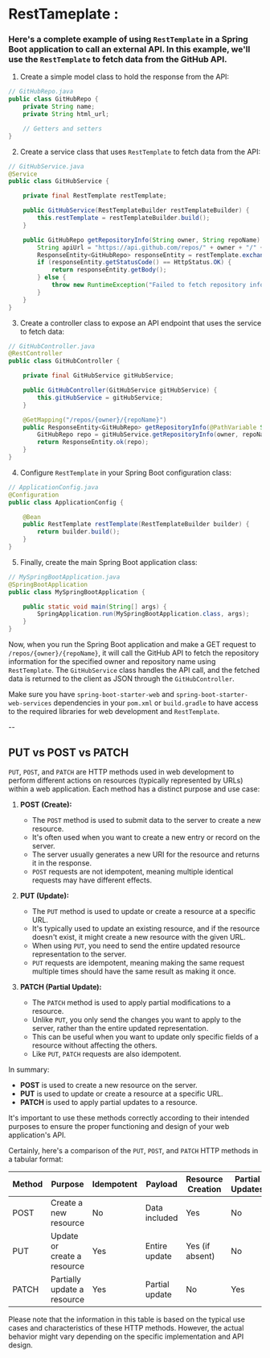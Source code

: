 # RestTameplate :

### Here's a complete example of using `RestTemplate` in a Spring Boot application to call an external API. In this example, we'll use the `RestTemplate` to fetch data from the GitHub API.

1. Create a simple model class to hold the response from the API:

```java
// GitHubRepo.java
public class GitHubRepo {
    private String name;
    private String html_url;

    // Getters and setters
}
```

2. Create a service class that uses `RestTemplate` to fetch data from the API:

```java
// GitHubService.java
@Service
public class GitHubService {

    private final RestTemplate restTemplate;

    public GitHubService(RestTemplateBuilder restTemplateBuilder) {
        this.restTemplate = restTemplateBuilder.build();
    }

    public GitHubRepo getRepositoryInfo(String owner, String repoName) {
        String apiUrl = "https://api.github.com/repos/" + owner + "/" + repoName;
        ResponseEntity<GitHubRepo> responseEntity = restTemplate.exchange(apiUrl, HttpMethod.GET, null, GitHubRepo.class);
        if (responseEntity.getStatusCode() == HttpStatus.OK) {
            return responseEntity.getBody();
        } else {
            throw new RuntimeException("Failed to fetch repository info.");
        }
    }
}
```

3. Create a controller class to expose an API endpoint that uses the service to fetch data:

```java
// GitHubController.java
@RestController
public class GitHubController {

    private final GitHubService gitHubService;

    public GitHubController(GitHubService gitHubService) {
        this.gitHubService = gitHubService;
    }

    @GetMapping("/repos/{owner}/{repoName}")
    public ResponseEntity<GitHubRepo> getRepositoryInfo(@PathVariable String owner, @PathVariable String repoName) {
        GitHubRepo repo = gitHubService.getRepositoryInfo(owner, repoName);
        return ResponseEntity.ok(repo);
    }
}
```

4. Configure `RestTemplate` in your Spring Boot configuration class:

```java
// ApplicationConfig.java
@Configuration
public class ApplicationConfig {

    @Bean
    public RestTemplate restTemplate(RestTemplateBuilder builder) {
        return builder.build();
    }
}
```

5. Finally, create the main Spring Boot application class:

```java
// MySpringBootApplication.java
@SpringBootApplication
public class MySpringBootApplication {

    public static void main(String[] args) {
        SpringApplication.run(MySpringBootApplication.class, args);
    }
}
```

Now, when you run the Spring Boot application and make a GET request to `/repos/{owner}/{repoName}`, it will call the GitHub API to fetch the repository information for the specified owner and repository name using `RestTemplate`. The `GitHubService` class handles the API call, and the fetched data is returned to the client as JSON through the `GitHubController`.

Make sure you have `spring-boot-starter-web` and `spring-boot-starter-web-services` dependencies in your `pom.xml` or `build.gradle` to have access to the required libraries for web development and `RestTemplate`.

--

## PUT vs POST vs PATCH

`PUT`, `POST`, and `PATCH` are HTTP methods used in web development to perform different actions on resources (typically represented by URLs) within a web application. Each method has a distinct purpose and use case:

1. **POST (Create):**

   - The `POST` method is used to submit data to the server to create a new resource.
   - It's often used when you want to create a new entry or record on the server.
   - The server usually generates a new URI for the resource and returns it in the response.
   - `POST` requests are not idempotent, meaning multiple identical requests may have different effects.

2. **PUT (Update):**

   - The `PUT` method is used to update or create a resource at a specific URL.
   - It's typically used to update an existing resource, and if the resource doesn't exist, it might create a new resource with the given URL.
   - When using `PUT`, you need to send the entire updated resource representation to the server.
   - `PUT` requests are idempotent, meaning making the same request multiple times should have the same result as making it once.

3. **PATCH (Partial Update):**
   - The `PATCH` method is used to apply partial modifications to a resource.
   - Unlike `PUT`, you only send the changes you want to apply to the server, rather than the entire updated representation.
   - This can be useful when you want to update only specific fields of a resource without affecting the others.
   - Like `PUT`, `PATCH` requests are also idempotent.

In summary:

- **POST** is used to create a new resource on the server.
- **PUT** is used to update or create a resource at a specific URL.
- **PATCH** is used to apply partial updates to a resource.

It's important to use these methods correctly according to their intended purposes to ensure the proper functioning and design of your web application's API.

Certainly, here's a comparison of the `PUT`, `POST`, and `PATCH` HTTP methods in a tabular format:

| Method | Purpose                     | Idempotent | Payload        | Resource Creation | Partial Updates |
| ------ | --------------------------- | ---------- | -------------- | ----------------- | --------------- |
| POST   | Create a new resource       | No         | Data included  | Yes               | No              |
| PUT    | Update or create a resource | Yes        | Entire update  | Yes (if absent)   | No              |
| PATCH  | Partially update a resource | Yes        | Partial update | No                | Yes             |

Please note that the information in this table is based on the typical use cases and characteristics of these HTTP methods. However, the actual behavior might vary depending on the specific implementation and API design.
